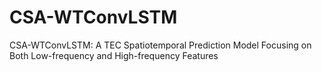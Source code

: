 # CSA-WTConvLSTM
CSA-WTConvLSTM: A TEC Spatiotemporal Prediction Model Focusing on Both Low-frequency and High-frequency Features
